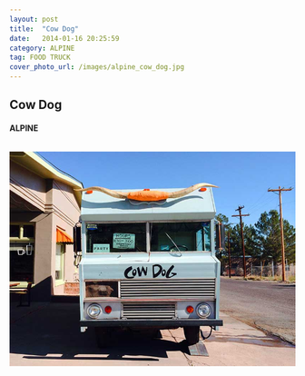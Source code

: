 ```yaml
---
layout: post
title:  "Cow Dog"
date:   2014-01-16 20:25:59
category: ALPINE
tag: FOOD TRUCK
cover_photo_url: /images/alpine_cow_dog.jpg
---
```


<div class="section-title">
  <h2>Cow Dog</h2>
    <h4>ALPINE</h4>
    <div class="divider-border"></div>
</div> 
<div class="column small-6">
  <p>
  </p>
<div class="column small-6">
    <img src="/images/alpine_cow_dog.jpg">
</div>
